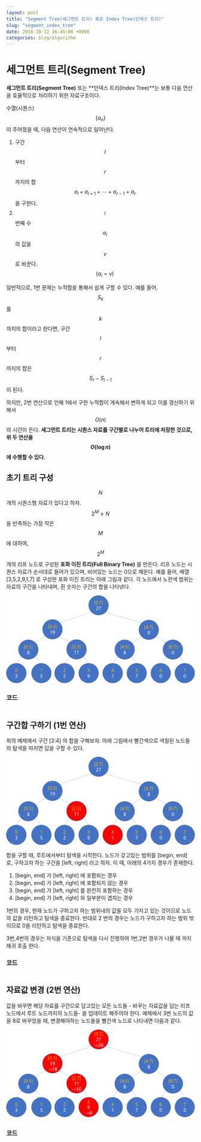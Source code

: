 ```yaml
---
layout: post
title: "Segment Tree(세그먼트 트리) 혹은 Index Tree(인덱스 트리)"
slug: "segment_index_tree"
date: 2018-10-12 16:45:00 +0900
categories: blog/algorithm
---
```




# 세그먼트 트리(Segment Tree) 

**세그먼트 트리(Segment Tree)** 또는 **인덱스 트리(Index Tree)**는 보통 다음 연산을 효율적으로 처리하기 위한 자료구조이다.

수열(시퀀스) $$\{a_n\}$$ 이 주어졌을 때, 다음 연산이 연속적으로 일어난다.

1. 구간 $$l$$ 부터 $$r$$ 까지의 합 $$a_l + a_{l+1} +  \cdots + a_{r-1} + a_r$$  을 구한다.
2. $$i$$ 번째 수 $$a_i$$ 의 값을 $$v$$ 로 바꾼다. $$(a_i = v)$$ 

일반적으로, 1번 문제는 누적합을 통해서 쉽게 구할 수 있다.  예를 들어, $$S_k$$ 를 $$k$$ 까지의 합이라고 한다면, 구간 $$l$$ 부터 $$r$$ 까지의 합은 $$S_r -  S_{l-1}$$ 이 된다.

하지만, 2번 연산으로 인해 1에서 구한 누적합이 계속해서 변하게 되고 이를 갱신하기 위해서 $$O(n)$$ 의 시간이 든다. **세그먼트 트리는 시퀀스 자료를 구간별로 나누어 트리에 저장한 것으로, 위 두 연산을 $$O(\log n)$$ 에 수행할 수 있다.**



## 초기 트리 구성

$$N$$ 개의 시퀀스형 자료가 있다고 하자. $$2^M \geq N$$ 을 만족하는 가장 작은 $$M$$ 에 대하여, $$2^M$$ 개의 리프 노드로 구성된 **포화 이진 트리(Full Binary Tree)** 를 만든다. 리프 노드는 시퀀스 자료가 순서대로 들어가 있으며, 비어있는 노드는 0으로 채운다. 예를 들어, 배열 [3,5,2,9,1,7] 로 구성한 포화 이진 트리는 아래 그림과 같다. 각 노드에서 노란색 범위는 자료의 구간을 나타내며, 흰 숫자는 구간의 합을 나타낸다.

![segment_tree.png](https://github.com/sjnov11/sjnov11.github.com/blob/master/_img/2018/10/12/segment_tree.png?raw=true)

### 코드

```

```



## 구간합 구하기 (1번 연산)

위의 예제에서 구간 [2:4] 의 합을 구해보자. 아래 그림에서 빨간색으로 색칠된 노드들의 탐색을 마치면 답을 구할 수 있다.

![segment_tree_find_sum.png](https://github.com/sjnov11/sjnov11.github.com/blob/master/_img/2018/10/12/segment_tree_find_sum.png?raw=true)



합을 구할 때, 루트에서부터 탐색을 시작한다. 노드가 갖고있는 범위를 [begin, end] 로, 구하고자 하는 구간을 [left, right] 라고 하자. 이 때, 아래의 4가지 경우가 존재한다.

1. [begin, end] 가 [left, right] 에 포함되는 경우
2. [begin, end] 가 [left, right] 에 포함되지 않는 경우
3. [begin, end] 가 [left, right] 를 완전히 포함하는 경우
4. [begin, end] 가 [left, right] 와 일부분이 겹치는 경우



1번의 경우, 현재 노드가 구하고자 하는 범위내의 값을 모두 가지고 있는 것이므로 노드의 값을 리턴하고 탐색을 종료한다. 반대로 2 번의 경우는 노드가 구하고자 하는 범위 밖이므로 0을 리턴하고 탐색을 종료한다.

3번,4번의 경우는 자식을 기준으로 탐색을 다시 진행하여 1번,2번 경우가 나올 때 까지 재귀 호출 한다.

### 코드

```

```



## 자료값 변경 (2번 연산)

값을 바꾸면 해당 자료를 구간으로 담고있는 모든 노드들 - 바꾸는 자료값을 담는 리프 노드에서 루트 노드까지의 노드들- 을 업데이트 해주어야 한다. 예제에서 3번 노드의 값을 8로 바꾸었을 때, 변경해야하는 노드들을 빨간색 노드로 나타내면 다음과 같다.



![segment_tree_update.png](https://github.com/sjnov11/sjnov11.github.com/blob/master/_img/2018/10/12/segment_tree_update.png?raw=true)

### 코드

```

```

